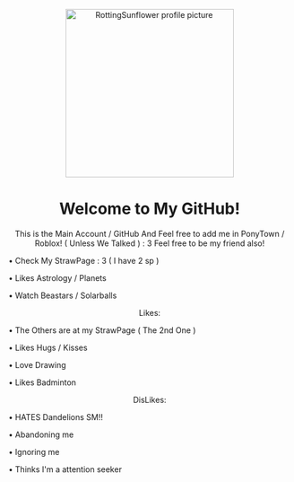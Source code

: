 <p align="center"╭──────༺♡༻──────╮>
       
<p align="center">
  <img src="https://avatars.githubusercontent.com/u/218754534?v=4" alt="RottingSunflower profile picture" width="300"/>
</p>

<h1 align="center">Welcome to My GitHub!
</h1>

<p align="center">
  This is the Main Account / GitHub And Feel free to add me in PonyTown / Roblox! ( Unless We Talked ) : 3
  Feel free to be my friend also! 

• Check My StrawPage : 3 ( I have 2 sp )

• Likes Astrology / Planets

• Watch Beastars / Solarballs

<p align="center">Likes:

• The Others are at my StrawPage ( The 2nd One )

• Likes Hugs / Kisses

• Love Drawing

• Likes Badminton

<p align="center">DisLikes:

• HATES Dandelions SM!! 

• Abandoning me 

• Ignoring me

• Thinks I'm a attention seeker
       
<p align="center"╰──────༺♡༻──────╯>
